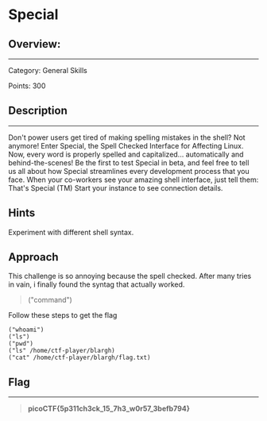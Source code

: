 # **Special**

## **Overview:**
---
Category: General Skills

Points: 300

## **Description**
---
Don't power users get tired of making spelling mistakes in the shell? Not anymore! Enter Special, the Spell Checked Interface for Affecting Linux. Now, every word is properly spelled and capitalized... automatically and behind-the-scenes! Be the first to test Special in beta, and feel free to tell us all about how Special streamlines every development process that you face. When your co-workers see your amazing shell interface, just tell them: That's Special (TM)
Start your instance to see connection details.

## **Hints**
Experiment with different shell syntax.

## **Approach**

This challenge is so annoying because the spell checked. After many tries in vain, i finally found the syntag that actually worked. 
>("command")

Follow these steps to get the flag
```
("whoami")
("ls")
("pwd")
("ls" /home/ctf-player/blargh)
("cat" /home/ctf-player/blargh/flag.txt)
```

## **Flag**
---
>**picoCTF{5p311ch3ck_15_7h3_w0r57_3befb794}**









